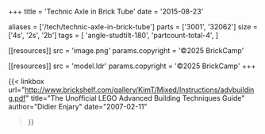 +++
title = 'Technic Axle in Brick Tube'
date  = '2015-08-23'

aliases = ['/tech/technic-axle-in-brick-tube']
parts = ['3001', '32062']
size  = ['4s', '2s', '2b']
tags  = [
  'angle-studtilt-180',
  'partcount-total-4',
]

[[resources]]
src              = 'image.png'
params.copyright = '©2025 BrickCamp'

[[resources]]
src              = 'model.ldr'
params.copyright = '©2025 BrickCamp'
+++

{{< linkbox
    url="http://www.brickshelf.com/gallery/KimT/Mixed/Instructions/advbuilding.pdf"
    title="The Unofficial LEGO Advanced Building Techniques Guide"
    author="Didier Enjary"
    date="2007-02-11"
>}}
